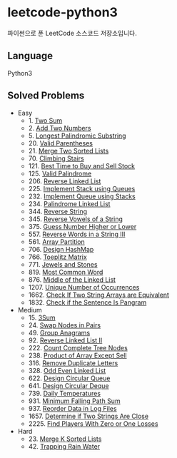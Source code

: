 # leetcode-python3
파이썬으로 푼 LeetCode 소스코드 저장소입니다.

## Language 
Python3

## Solved Problems
+ Easy
  + 1\. [Two Sum](https://github.com/Yiseull/leetcode-python3/blob/master/%EB%B0%B0%EC%97%B4/two_sum.py)
  + 2\. [Add Two Numbers](https://github.com/Yiseull/leetcode-python3/blob/master/%EC%97%B0%EA%B2%B0%20%EB%A6%AC%EC%8A%A4%ED%8A%B8/add_two_numbers.py)
  + 5\. [Longest Palindromic Substring](https://github.com/Yiseull/leetcode-python3/blob/master/%EB%AC%B8%EC%9E%90%EC%97%B4%20%EC%A1%B0%EC%9E%91/longest_palindromic_substring.py)
  + 20\. [Valid Parentheses](https://github.com/Yiseull/leetcode-python3/blob/master/%EC%8A%A4%ED%83%9D%2C%20%ED%81%90/valid_parentheses.py)
  + 21\. [Merge Two Sorted Lists](https://github.com/Yiseull/leetcode-python3/blob/master/%EC%97%B0%EA%B2%B0%20%EB%A6%AC%EC%8A%A4%ED%8A%B8/merge_two_sorted_lists.py)
  + 70\. [Climbing Stairs](https://github.com/Yiseull/leetcode-python3/blob/master/climbing_stairs.py)
  + 121\. [Best Time to Buy and Sell Stock](https://github.com/Yiseull/leetcode-python3/blob/master/%EB%B0%B0%EC%97%B4/best_time_to_buy_and_sell_stock.py)
  + 125\. [Valid Palindrome](https://github.com/Yiseull/leetcode-python3/blob/master/%EB%AC%B8%EC%9E%90%EC%97%B4%20%EC%A1%B0%EC%9E%91/valid_palindrome.py)
  + 206\. [Reverse Linked List](https://github.com/Yiseull/leetcode-python3/blob/master/%EC%97%B0%EA%B2%B0%20%EB%A6%AC%EC%8A%A4%ED%8A%B8/reverse_linked_list.py)
  + 225\. [Implement Stack using Queues](https://github.com/Yiseull/leetcode-python3/blob/master/%EC%8A%A4%ED%83%9D%2C%20%ED%81%90/implement_stack_using_queues.py)
  + 232\. [Implement Queue using Stacks](https://github.com/Yiseull/leetcode-python3/blob/master/%EC%8A%A4%ED%83%9D%2C%20%ED%81%90/implement_queue_using_stacks.py)
  + 234\. [Palindrome Linked List](https://github.com/Yiseull/leetcode-python3/blob/master/%EC%97%B0%EA%B2%B0%20%EB%A6%AC%EC%8A%A4%ED%8A%B8/palindrome_linked_list.py)
  + 344\. [Reverse String](https://github.com/Yiseull/leetcode-python3/blob/master/%EB%AC%B8%EC%9E%90%EC%97%B4%20%EC%A1%B0%EC%9E%91/reverse_string.py)
  + 345\. [Reverse Vowels of a String](https://github.com/Yiseull/leetcode-python3/blob/master/reverse_vowels_of_string.py)
  + 375\. [Guess Number Higher or Lower](https://github.com/Yiseull/leetcode-python3/blob/master/guess_number_higher_or_lower.py)
  + 557\. [Reverse Words in a String III](https://github.com/Yiseull/leetcode-python3/blob/master/reverse_words_in_a_string3.py)
  + 561\. [Array Partition](https://github.com/Yiseull/leetcode-python3/blob/master/%EB%B0%B0%EC%97%B4/array_partition.py)
  + 706\. [Design HashMap](https://github.com/Yiseull/leetcode-python3/blob/master/%ED%95%B4%EC%8B%9C%20%ED%85%8C%EC%9D%B4%EB%B8%94/design_hashmap_submissions.py)
  + 766\. [Toeplitz Matrix](https://github.com/Yiseull/leetcode-python3/blob/master/toeplitz_matrix.py)
  + 771\. [Jewels and Stones](https://github.com/Yiseull/leetcode-python3/blob/master/jewels_and_stones.py)
  + 819\. [Most Common Word](https://github.com/Yiseull/leetcode-python3/blob/master/%EB%AC%B8%EC%9E%90%EC%97%B4%20%EC%A1%B0%EC%9E%91/most_common_word.py)
  + 876\. [Middle of the Linked List](https://github.com/Yiseull/leetcode-python3/blob/master/middle_of_the_linked_list.py)
  + 1207\. [Unique Number of Occurrences](https://github.com/Yiseull/leetcode-python3/blob/master/unique_number_of_occurrences.py)
  + 1662\. [Check If Two String Arrays are Equivalent](https://github.com/Yiseull/leetcode-python3/blob/master/check_if_two_string_arrays_are_equivalent.py)
  + 1832\. [Check if the Sentence Is Pangram](https://github.com/Yiseull/leetcode-python3/blob/master/check_if_the_sentence_is_pangram.py)
+ Medium
  + 15\. [3Sum](https://github.com/Yiseull/leetcode-python3/blob/master/%EB%B0%B0%EC%97%B4/3Sum.py)
  + 24\. [Swap Nodes in Pairs](https://github.com/Yiseull/leetcode-python3/blob/master/%EC%97%B0%EA%B2%B0%20%EB%A6%AC%EC%8A%A4%ED%8A%B8/swap_nodes_in_pairs.py)
  + 49\. [Group Anagrams](https://github.com/Yiseull/leetcode-python3/blob/master/%EB%AC%B8%EC%9E%90%EC%97%B4%20%EC%A1%B0%EC%9E%91/group_anagrams.py)
  + 92\. [Reverse Linked List II](https://github.com/Yiseull/leetcode-python3/blob/master/%EC%97%B0%EA%B2%B0%20%EB%A6%AC%EC%8A%A4%ED%8A%B8/reverse_linked_list2.py)
  + 222\. [Count Complete Tree Nodes](https://github.com/Yiseull/leetcode-python3/blob/master/count_complete_tree_nodes.py)
  + 238\. [Product of Array Except Sell](https://github.com/Yiseull/leetcode-python3/blob/master/%EB%B0%B0%EC%97%B4/product_of_array_except_self.py)
  + 316\. [Remove Duplicate Letters](https://github.com/Yiseull/leetcode-python3/blob/master/%EC%8A%A4%ED%83%9D%2C%20%ED%81%90/remove_duplicate_letters.py)
  + 328\. [Odd Even Linked List](https://github.com/Yiseull/leetcode-python3/blob/master/%EC%97%B0%EA%B2%B0%20%EB%A6%AC%EC%8A%A4%ED%8A%B8/odd_even_linked_list.py)
  + 622\. [Design Circular Queue](https://github.com/Yiseull/leetcode-python3/blob/master/%EC%8A%A4%ED%83%9D%2C%20%ED%81%90/design_circular_queue.py)
  + 641\. [Design Circular Deque](https://github.com/Yiseull/leetcode-python3/blob/master/%EB%8D%B0%ED%81%AC%2C%20%EC%9A%B0%EC%84%A0%EC%88%9C%EC%9C%84%20%ED%81%90/design_circular_deque.py)
  + 739\. [Daily Temperatures](https://github.com/Yiseull/leetcode-python3/blob/master/%EC%8A%A4%ED%83%9D%2C%20%ED%81%90/daily_temperatures.py)
  + 931\. [Minimum Falling Path Sum](https://github.com/Yiseull/leetcode-python3/blob/master/minimum_falling_path_sum.py)
  + 937\. [Reorder Data in Log Files](https://github.com/Yiseull/leetcode-python3/blob/master/%EB%AC%B8%EC%9E%90%EC%97%B4%20%EC%A1%B0%EC%9E%91/reorder_log_files.py)
  + 1657\. [Determine if Two Strings Are Close](https://github.com/Yiseull/leetcode-python3/blob/master/determine_if_two_strings_are_close.py)
  + 2225\. [Find Players With Zero or One Losses](https://github.com/Yiseull/leetcode-python3/blob/master/find_players_with_zero_or_one_losses.py)
+ Hard
  + 23\. [Merge K Sorted Lists](https://github.com/Yiseull/leetcode-python3/blob/master/%EB%8D%B0%ED%81%AC%2C%20%EC%9A%B0%EC%84%A0%EC%88%9C%EC%9C%84%20%ED%81%90/merge_k_sorted_submissions.py)
  + 42\. [Trapping Rain Water](https://github.com/Yiseull/leetcode-python3/blob/master/%EB%B0%B0%EC%97%B4/trapping_rain_water.py)
